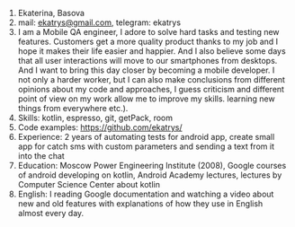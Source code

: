 1. Ekaterina, Basova
2. mail: ekatrys@gmail.com, telegram: ekatrys
3. I am a Mobile QA engineer, I adore to solve hard tasks and testing new features. Customers get a more quality product thanks to my job and I hope it makes their life easier and happier. And I also believe some days that all user interactions will move to our smartphones from desktops. And I want to bring this day closer by becoming a mobile developer.
I not only a harder worker, but I can also make conclusions from different opinions about my code and approaches, I guess criticism and different point of view on my work allow me to improve my skills.
learning new things from everywhere etc.).
4. Skills: kotlin, espresso, git, getPack, room
5. Code examples: https://github.com/ekatrys/
6. Experience: 2 years of automating tests for android app, create small app for catch sms with custom parameters and sending a text from it into the chat   
7. Education: Moscow Power Engineering Institute (2008), Google courses  of android developing on kotlin, Android Academy lectures, lectures by Computer Science Center about kotlin  
8. English: I reading Google documentation and watching a video about new and old features with explanations of how they use in English almost every day.
